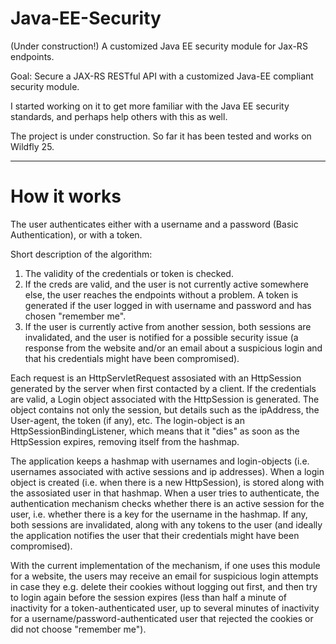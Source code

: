# Java-EE-Security
(Under construction!)
A customized Java EE security module for Jax-RS endpoints.

Goal: Secure a JAX-RS RESTful API with a customized Java-EE compliant security module.

I started working on it to get more familiar with the Java EE security standards, and perhaps help others with this as well.

The project is under construction. So far it has been tested and works on Wildfly 25. 

-------------------------------------------------------------------------------------------------------------------------
# How it works
The user authenticates either with a username and a password (Basic Authentication), or with a token. 

Short description of the algorithm:
  1. The validity of the credentials or token is checked.
  2. If the creds are valid, and the user is not currently active somewhere else, the user reaches the endpoints without a problem. A token is generated if 
  the user logged in with username and password and has chosen "remember me".
  3. If the user is currently active from another session, both sessions are invalidated, and the user is notified for a possible security issue (a response from the website and/or an email about a suspicious login and that his credentials might have been compromised).
  
Each request is an HttpServletRequest assosiated with an HttpSession generated by the server when first contacted by a client. 
If the credentials are valid, a Login object associated with the HttpSession is generated. The object contains not only the session, but
details such as the ipAddress, the User-agent, the token (if any), etc. 
The login-object is an HttpSessionBindingListener, which means that it "dies" as soon as the 
HttpSession expires, removing itself from the hashmap.

The application keeps a hashmap with usernames and login-objects (i.e. usernames associated with active sessions and ip addresses).
When a login object is created (i.e. when there is a new HttpSession), is stored along with the assosiated user in that hashmap. 
When a user tries to authenticate, the authentication mechanism checks whether there is an active session for the user, i.e. whether there is 
a key for the username in the hashmap. If any, both sessions are invalidated, along with any tokens to the user
(and ideally the application notifies the user that their credentials might have been compromised).

With the current implementation of the mechanism, if one uses this module for a website, the users may receive an email for suspicious login attempts in case they e.g. delete their cookies without logging out first, and then try to login again before the session expires (less than half a minute of inactivity for a token-authenticated user, up to several minutes of inactivity for a username/password-authenticated user that rejected the cookies or did not choose "remember me").


